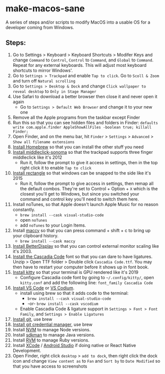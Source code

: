 # make-macos-sane
A series of steps and/or scripts to modify MacOS into a usable OS for a developer coming from Windows.

## Steps:

1. Go to Settings > Keyboard > Keyboard Shortcuts > Modifer Keys and change `Command` to `Control`, `Control` to `Command`, and `Global` to `Command`. Repeat for any external keyboards. This will adjust most keyboard shortcuts to mirror Windows'.
2. Go to `Settings > Trackpad` and enable `Tap to click`. Go to `Scoll & Zoom` and turn off `Natural scrolling`
3. Go to `Settings > Desktop & Dock` and change `Click wallpaper to reveal desktop` to `Only in Stage Manager`
4. Use Safari to download a better browser then close it and never open it again
   * Go to `Settings > Default Web Browser` and change it to your new one
5. Remove all the Apple programs from the taskbar except Finder
6. Run this so that you can see hidden files and folders in Finder: `defaults write com.apple.finder AppleShowAllFiles -boolean true; killall Finder;`
7. Open Finder, and on the menu bar, hit `Finder` > `Settings` > `Advanced` > `Show all filename extensions`
7. [Install Homebrew](https://brew.sh/) so that you can install the other stuff you need
8. [Install middleclick-sonoma](https://github.com/artginzburg/MiddleClick-Sonoma) so that the trackpad supports three finger middleclick like it's 2012
   * Run it, follow the prompt to give it access in settings, then in the top right click it to enable `Tap to click`
9. [Install rectangle](https://rectangleapp.com/) so that windows can be snapped to the side like it's 2015
    * Run it, follow the prompt to give access in settings, then remap all the default combos. They're set to Control + Option + `X` which is the closest you'll get to Windows, but since you switched your command and control key you'll need to switch them here.
11. Install noTunes, so that Apple doesn't launch Apple Music for no reason constantly. 
    * `brew install --cask visual-studio-code`
    * open `noTunes`
    * add `noTunes` to your Login Items.
12. Install [maccy](https://maccy.app) so that you can press command + shift + c to bring up your clipboard history.
    * `brew install --cask maccy`
10. [Install BetterDisplay](https://betterdisplay.pro/) so that you can control external monitor scaling like it's 2003. 
11. [Install the Cascadia Code](https://github.com/microsoft/cascadia-code/releases) font so that you can dare to have ligatures. Unzip > Open TTF folder > Double click `Cascadia Code.ttf`. You may then have to restart your computer before it shows up in font book.
12. [Install kitty](https://sw.kovidgoyal.net/kitty/binary/#binary-install) so that your terminal is GPU rendered like it's 2019
    * Configure Cascadia code font by going to `~/.config/kitty/`, open `kitty.conf` and add the following line: `font_family Cascadia Code`
13. [Install VS Code](https://code.visualstudio.com/Download) or [VS Codium](https://vscodium.com/).
    * install using brew so that it adds code to the terminal:
      * `brew install --cask visual-studio-code`
      * -or- `brew install --cask vscodium`
    * Enable Cascadia Code & ligature support in `Settings > Font > Font Family`, and `Settings > Enable Ligatures`
14. [Install git](https://git-scm.com/download/mac), use brew
15. [Install git credential manager](https://github.com/git-ecosystem/git-credential-manager/blob/release/docs/install.md), use brew
16. Install [NVM](https://nvm.sh/) to manage Node versions.
17. Install [sdkman](https://sdkman.io/) to manage Java versions.
18. Install [RVM](https://rvm.io/) to manage Ruby versions.
19. Install [XCode](https://apps.apple.com/us/app/xcode/id497799835?mt=12) / [Android Studio](https://formulae.brew.sh/cask/android-studio) if doing native or React Native Development.
20. Open Finder, right click `desktop` > `add to dock`, then right click the dock icon and change `View content as` to `Fan` and `Sort by` to `Date Modified` so that you have access to screenshots
